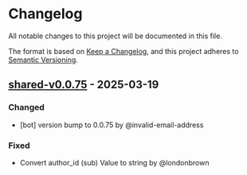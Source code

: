 # Changelog

All notable changes to this project will be documented in this file.

The format is based on [Keep a Changelog](https://keepachangelog.com/en/1.0.0/),
and this project adheres to [Semantic Versioning](https://semver.org/spec/v2.0.0.html).

## [shared-v0.0.75] - 2025-03-19

### Changed
- [bot] version bump to 0.0.75 by @invalid-email-address

### Fixed
- Convert author_id (sub) Value to string by @londonbrown

[shared-v0.0.75]: https://github.com/londonbrown/blog-lambdas/compare/v0.0.74..shared-v0.0.75

<!-- generated by git-cliff -->
